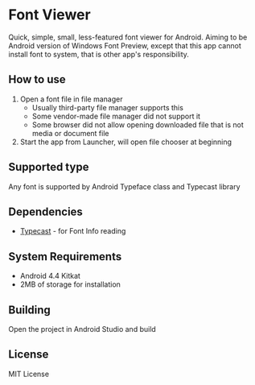 # Font Viewer
Quick, simple, small, less-featured font viewer for Android. 
Aiming to be Android version of Windows Font Preview, except that this app cannot install font to system, that is other app's responsibility.

## How to use
1. Open a font file in file manager
   - Usually third-party file manager supports this
   - Some vendor-made file manager did not support it
   - Some browser did not allow opening downloaded file that is not media or document file
2. Start the app from Launcher, will open file chooser at beginning

## Supported type
Any font is supported by Android Typeface class and Typecast library

## Dependencies
- [Typecast](https://github.com/dcsch/typecast) - for Font Info reading

## System Requirements
- Android 4.4 Kitkat
- 2MB of storage for installation

## Building
Open the project in Android Studio and build

## License
MIT License